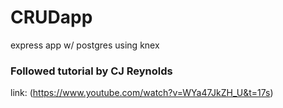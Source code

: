 # CRUDapp
express app w/ postgres using knex

### Followed tutorial by CJ Reynolds
link: (https://www.youtube.com/watch?v=WYa47JkZH_U&t=17s)

